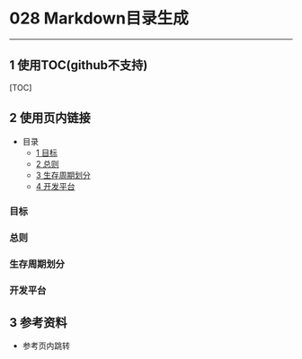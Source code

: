 # 028 Markdown目录生成        
---
## 1 使用TOC(github不支持)   
[TOC]  

## 2 使用页内链接  
- 目录  
	- [1 目标](#目标)   
	- [2 总则](#总则)  
	- [3 生存周期划分](#生存周期划分)   
	- [4 开发平台](#开发平台)   

### 目标  
### 总则  
### 生存周期划分  
### 开发平台  


## 3 参考资料    
- 参考页内跳转   
